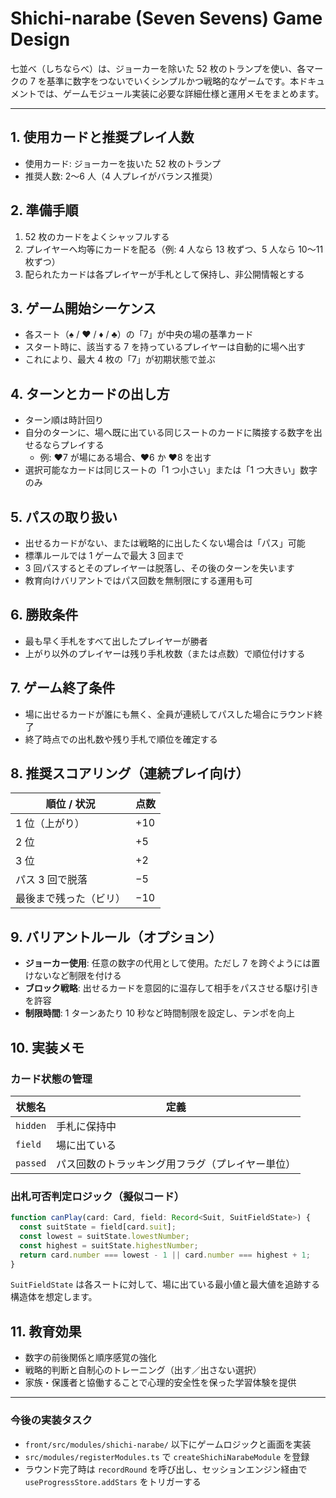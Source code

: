 # Shichi-narabe (Seven Sevens) Game Design

七並べ（しちならべ）は、ジョーカーを除いた 52 枚のトランプを使い、各マークの 7 を基準に数字をつないでいくシンプルかつ戦略的なゲームです。本ドキュメントでは、ゲームモジュール実装に必要な詳細仕様と運用メモをまとめます。

---

## 1. 使用カードと推奨プレイ人数

- 使用カード: ジョーカーを抜いた 52 枚のトランプ
- 推奨人数: 2〜6 人（4 人プレイがバランス推奨）

## 2. 準備手順

1. 52 枚のカードをよくシャッフルする
2. プレイヤーへ均等にカードを配る（例: 4 人なら 13 枚ずつ、5 人なら 10〜11 枚ずつ）
3. 配られたカードは各プレイヤーが手札として保持し、非公開情報とする

## 3. ゲーム開始シーケンス

- 各スート（♠ / ♥ / ♦ / ♣）の「7」が中央の場の基準カード
- スタート時に、該当する 7 を持っているプレイヤーは自動的に場へ出す
- これにより、最大 4 枚の「7」が初期状態で並ぶ

## 4. ターンとカードの出し方

- ターン順は時計回り
- 自分のターンに、場へ既に出ている同じスートのカードに隣接する数字を出せるならプレイする
  - 例: ♥7 が場にある場合、♥6 か ♥8 を出す
- 選択可能なカードは同じスートの「1 つ小さい」または「1 つ大きい」数字のみ

## 5. パスの取り扱い

- 出せるカードがない、または戦略的に出したくない場合は「パス」可能
- 標準ルールでは 1 ゲームで最大 3 回まで
- 3 回パスするとそのプレイヤーは脱落し、その後のターンを失います
- 教育向けバリアントではパス回数を無制限にする運用も可

## 6. 勝敗条件

- 最も早く手札をすべて出したプレイヤーが勝者
- 上がり以外のプレイヤーは残り手札枚数（または点数）で順位付けする

## 7. ゲーム終了条件

- 場に出せるカードが誰にも無く、全員が連続してパスした場合にラウンド終了
- 終了時点での出札数や残り手札で順位を確定する

## 8. 推奨スコアリング（連続プレイ向け）

| 順位 / 状況           | 点数  |
| --------------------- | ---- |
| 1 位（上がり）        | +10  |
| 2 位                  | +5   |
| 3 位                  | +2   |
| パス 3 回で脱落        | −5   |
| 最後まで残った（ビリ） | −10  |

## 9. バリアントルール（オプション）

- **ジョーカー使用**: 任意の数字の代用として使用。ただし 7 を跨ぐようには置けないなど制限を付ける
- **ブロック戦略**: 出せるカードを意図的に温存して相手をパスさせる駆け引きを許容
- **制限時間**: 1 ターンあたり 10 秒など時間制限を設定し、テンポを向上

## 10. 実装メモ

### カード状態の管理

| 状態名    | 定義                                      |
| --------- | ----------------------------------------- |
| `hidden`  | 手札に保持中                               |
| `field`   | 場に出ている                               |
| `passed`  | パス回数のトラッキング用フラグ（プレイヤー単位） |

### 出札可否判定ロジック（擬似コード）

```ts
function canPlay(card: Card, field: Record<Suit, SuitFieldState>) {
  const suitState = field[card.suit];
  const lowest = suitState.lowestNumber;
  const highest = suitState.highestNumber;
  return card.number === lowest - 1 || card.number === highest + 1;
}
```

`SuitFieldState` は各スートに対して、場に出ている最小値と最大値を追跡する構造体を想定します。

## 11. 教育効果

- 数字の前後関係と順序感覚の強化
- 戦略的判断と自制心のトレーニング（出す／出さない選択）
- 家族・保護者と協働することで心理的安全性を保った学習体験を提供

---

### 今後の実装タスク

- `front/src/modules/shichi-narabe/` 以下にゲームロジックと画面を実装
- `src/modules/registerModules.ts` で `createShichiNarabeModule` を登録
- ラウンド完了時は `recordRound` を呼び出し、セッションエンジン経由で `useProgressStore.addStars` をトリガーする
